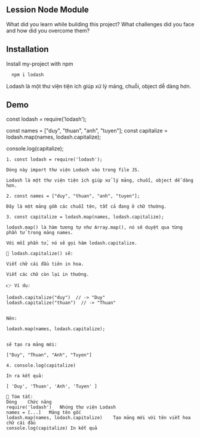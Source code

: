 
## Lession Node Module
What did you learn while building this project? What challenges did you face and how did you overcome them?


## Installation

Install my-project with npm

```bash
  npm i lodash
```
Lodash là một thư viện tiện ích giúp xử lý mảng, chuỗi, object dễ dàng hơn.
    
## Demo

const lodash = require('lodash');

const names = ["duy", "thuan", "anh", "tuyen"];
const capitalize = lodash.map(names, lodash.capitalize);

console.log(capitalize);

    1. const lodash = require('lodash');

    Dòng này import thư viện Lodash vào trong file JS.

    Lodash là một thư viện tiện ích giúp xử lý mảng, chuỗi, object dễ dàng hơn.

    2. const names = ["duy", "thuan", "anh", "tuyen"];

    Đây là một mảng gồm các chuỗi tên, tất cả đang ở chữ thường.

    3. const capitalize = lodash.map(names, lodash.capitalize);

    lodash.map() là hàm tương tự như Array.map(), nó sẽ duyệt qua từng phần tử trong mảng names.

    Với mỗi phần tử, nó sẽ gọi hàm lodash.capitalize.

    🔹 lodash.capitalize() sẽ:

    Viết chữ cái đầu tiên in hoa.

    Viết các chữ còn lại in thường.

    👉 Ví dụ:

    lodash.capitalize("duy")  // -> "Duy"
    lodash.capitalize("thuan")  // -> "Thuan"


    Nên:

    lodash.map(names, lodash.capitalize);


    sẽ tạo ra mảng mới:

    ["Duy", "Thuan", "Anh", "Tuyen"]

    4. console.log(capitalize)

    In ra kết quả:

    [ 'Duy', 'Thuan', 'Anh', 'Tuyen' ]

    🧾 Tóm tắt:
    Dòng	Chức năng
    require('lodash')	Nhúng thư viện Lodash
    names = [...]	Mảng tên gốc
    lodash.map(names, lodash.capitalize)	Tạo mảng mới với tên viết hoa chữ cái đầu
    console.log(capitalize)	In kết quả